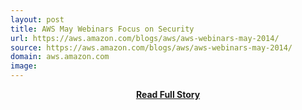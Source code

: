 ```yaml
---
layout: post
title: AWS May Webinars Focus on Security
url: https://aws.amazon.com/blogs/aws/aws-webinars-may-2014/
source: https://aws.amazon.com/blogs/aws/aws-webinars-may-2014/
domain: aws.amazon.com
image: 
---
```


<p></p>
<center><p><a href="https://aws.amazon.com/blogs/aws/aws-webinars-may-2014/" style='padding:25px; font-sze:18px; font-weight: bold;'>Read Full Story</a></p></center>
